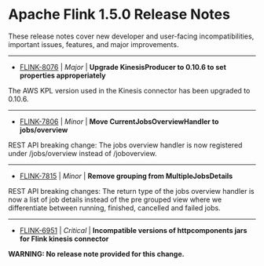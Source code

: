 
<!---
# Licensed to the Apache Software Foundation (ASF) under one
# or more contributor license agreements.  See the NOTICE file
# distributed with this work for additional information
# regarding copyright ownership.  The ASF licenses this file
# to you under the Apache License, Version 2.0 (the
# "License"); you may not use this file except in compliance
# with the License.  You may obtain a copy of the License at
#
#     http://www.apache.org/licenses/LICENSE-2.0
#
# Unless required by applicable law or agreed to in writing, software
# distributed under the License is distributed on an "AS IS" BASIS,
# WITHOUT WARRANTIES OR CONDITIONS OF ANY KIND, either express or implied.
# See the License for the specific language governing permissions and
# limitations under the License.
-->
# Apache Flink  1.5.0 Release Notes

These release notes cover new developer and user-facing incompatibilities, important issues, features, and major improvements.


---

* [FLINK-8076](https://issues.apache.org/jira/browse/FLINK-8076) | *Major* | **Upgrade KinesisProducer to 0.10.6 to set properties approperiately**

The AWS KPL version used in the Kinesis connector has been upgraded to 0.10.6.


---

* [FLINK-7806](https://issues.apache.org/jira/browse/FLINK-7806) | *Minor* | **Move CurrentJobsOverviewHandler to jobs/overview**

REST API breaking change:
The jobs overview handler is now registered under /jobs/overview instead of /joboverview.


---

* [FLINK-7815](https://issues.apache.org/jira/browse/FLINK-7815) | *Minor* | **Remove grouping from MultipleJobsDetails**

REST API breaking changes:
The return type of the jobs overview handler is now a list of job details instead of the pre grouped view where we differentiate between running, finished, cancelled and failed jobs.


---

* [FLINK-6951](https://issues.apache.org/jira/browse/FLINK-6951) | *Critical* | **Incompatible versions of httpcomponents jars for Flink kinesis connector**

**WARNING: No release note provided for this change.**



